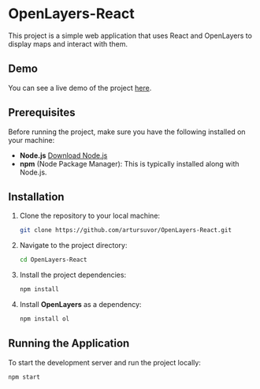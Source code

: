 # OpenLayers-React

This project is a simple web application that uses React and OpenLayers to display maps and interact with them.

## Demo

You can see a live demo of the project [here](https://open-layers-react-nu.vercel.app/).

## Prerequisites

Before running the project, make sure you have the following installed on your machine:

- **Node.js** [Download Node.js](https://nodejs.org/)
- **npm** (Node Package Manager): This is typically installed along with Node.js.

## Installation

1. Clone the repository to your local machine:

   ```bash
   git clone https://github.com/artursuvor/OpenLayers-React.git
   ```

2. Navigate to the project directory:

   ```bash
   cd OpenLayers-React
   ```

3. Install the project dependencies:

   ```bash
   npm install
   ```

4. Install **OpenLayers** as a dependency:

   ```bash
   npm install ol
   ```

## Running the Application

To start the development server and run the project locally:

```bash
npm start
```
